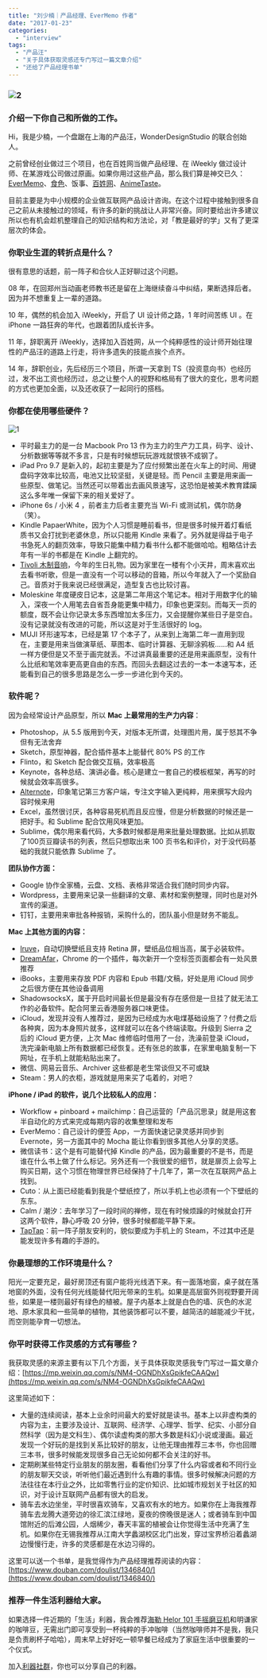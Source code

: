 ```yaml
---
title: "刘少楠｜产品经理、EverMemo 作者"
date: "2017-01-23"
categories: 
  - "interview"
tags: 
  - "产品汪"
  - "关于具体获取灵感还专门写过一篇文章介绍"
  - "还给了产品经理书单"
---
```


### ![2](/images/30127-1365x1024.jpg)

### 介绍一下你自己和所做的工作。

Hi，我是少楠，一个盘踞在上海的产品汪，WonderDesignStudio 的联合创始人。

之前曾经创业做过三个项目，也在百姓网当做产品经理、在 iWeekly 做过设计师、在某游戏公司做过原画。如果你用过这些产品，那么我们算是神交已久：[EverMemo](https://itunes.apple.com/cn/app/evermemo-yin-xiang-bian-qian/id1175912897?mt=8)、[食色](https://shiseapp.com/)、饭事、[百姓网](https://itunes.apple.com/cn/app/bai-xing-wang/id591540113?mt=8)、[AnimeTaste](https://animetaste.net/)。

目前主要是为中小规模的企业做互联网产品设计咨询。在这个过程中接触到很多自己之前从未接触过的领域，有许多的新的挑战让人非常兴奋。同时要给出许多建议所以也有机会趁机整理自己的知识结构和方法论，对「教是最好的学」又有了更深层次的体会。

### 你职业生涯的转折点是什么？

很有意思的话题，前一阵子和合伙人正好聊过这个问题。

08 年，在回郑州当动画老师教书还是留在上海继续奋斗中纠结，果断选择后者。因为并不想重复上一辈的道路。

10 年，偶然的机会加入 iWeekly，开启了 UI 设计师之路，1 年时间苦练 UI 。在 iPhone 一路狂奔的年代，也跟着团队成长许多。

11 年，辞职离开 iWeekly，选择加入百姓网，从一个纯粹感性的设计师开始往理性的产品汪的道路上行走，将许多遗失的技能点挨个点齐。

14 年，辞职创业，先后经历三个项目，所谓一天拿到 TS（投资意向书）也经历过，发不出工资也经历过，总之让整个人的视野和格局有了很大的变化，思考问题的方式也更加全面，以及还收获了一起同行的搭档。

### 你都在使用哪些硬件？

![1](/images/53992-1820x1024.jpg)

- 平时最主力的是一台 Macbook Pro 13 作为主力的生产力工具，码字、设计、分析数据等等就不多言，只是有时候想玩玩游戏就恨铁不成钢了。
- iPad Pro 9.7 是新入的，起初主要是为了应付频繁出差在火车上的时间、用键盘码字效率比较高，电池又比较坚挺，关键是轻。而 Pencil 主要是用来画一些原型、做笔记。当然还可以带着出去画风景速写，这恐怕是被美术教育蹂躏这么多年唯一保留下来的相关爱好了。
- iPhone 6s / 小米 4 ，前者主力后者主要充当 Wi-Fi 或测试机，偶尔防身（笑）。
- Kindle PapaerWhite，因为个人习惯是睡前看书，但是很多时候开着灯看纸质书又会打扰到老婆休息，所以只能用 Kindle 来看了。另外就是得益于电子书急死人的翻页效率，导致只能集中精力看书什么都不能做哈哈。粗略估计去年有一半的书都是在 Kindle 上翻完的。
- [Tivoli 木制音响](https://mall.pchome.com.tw/store/QBAB0L)，今年的生日礼物。因为家里在一楼有个小天井，周末喜欢出去看书听歌，但是一直没有一个可以移动的音箱，所以今年就入了一个奖励自己。音质对于我来说已经很满足，造型复古也比较讨喜。
- Moleskine 年度硬皮日记本，这是第二年用这个笔记本。相对于用数字化的输入，深夜一个人用笔去自省吾身能更集中精力，印象也更深刻。而每天一页的额度，既不会让你记录太多东西增加太多压力，又会提醒你某些日子是空白。没有记录就没有改进的可能，所以这是对于生活很好的 log。
- MUJI 环形速写本，已经是第 17 个本子了，从来到上海第二年一直用到现在，主要是用来当做演草纸、草图本、临时计算器、无聊涂鸦板……和 A4 纸一样方便但是又不至于画完就丢。不过讲真最重要的还是用来画原型，没有什么比纸和笔效率更高更自由的东西。而回头去翻这过去的一本一本速写本，还能看到自己的很多思路是怎么一步一步进化到今天的。

### 软件呢？

因为会经常设计产品原型，所以 **Mac 上最常用的生产力内容**：

- Photoshop，从 5.5 版用到今天，对版本无所谓，处理图片用，属于怒其不争但有无法舍弃
- Sketch，原型神器，配合插件基本上能替代 80% PS 的工作
- Flinto，和 Sketch 配合做交互稿，效率极高
- Keynote，各种总结、演讲必备。核心是建立一套自己的模板框架，再写的时候就会效率高很多。
- [Alternote](https://alternoteapp.com/)，印象笔记第三方客户端，专注文字输入更纯粹，用来撰写大段内容时候来用
- Excel，虽然很讨厌，各种容易死机而且反应慢，但是分析数据的时候还是一把好手。和 Sublime 配合饮用风味更加。
- Sublime，偶尔用来看代码，大多数时候都是用来批量处理数据。比如从抓取了100页豆瓣读书的列表，然后只想取出来 100 页书名和评价，对于没代码基础的我就只能依靠 Sublime 了。

**团队协作方面：**

- Google 协作全家桶，云盘、文档、表格非常适合我们随时同步内容。
- Wordpress，主要用来记录一些翻译的文章、素材和案例整理，同时也是对外宣传的渠道。
- 钉钉，主要用来审批各种报销，采购什么的，团队虽小但是财务不能乱。

**Mac 上其他方面的内容：**

- [Iruve](https://itunes.apple.com/us/app/wallpapers-from-unsplash-irvue/id1039633667?mt=12)，自动切换壁纸且支持 Retina 屏，壁纸品位相当高，属于必装软件。
- [DreamAfar](https://chrome.google.com/webstore/detail/dream-afar-new-tab/henmfoppjjkcencpbjaigfahdjlgpegn)，Chrome 的一个插件，每次新开一个空标签页面都会有一处风景推荐
- iBooks，主要用来存放 PDF 内容和 Epub 书籍/文稿，好处是用 iCloud 同步之后很方便在其他设备调用
- ShadowsocksX，属于开启时间最长但是最没有存在感但是一旦挂了就无法工作的必备软件。配合阿里云香港服务器口味更佳。
- iCloud，发现并没有人推荐过，是因为已经成为水电煤基础设施了？付费之后各种爽，因为本身照片就多，这样就可以在各个终端读取。升级到 Sierra 之后的 iCloud 更方便，上次 Mac 维修临时借用了一台，洗澡前登录 iCloud，洗完澡新电脑上所有数据都已经恢复。还有张总的故事，在家里电脑复制一下网址，在手机上就能粘贴出来了。
- 微信、网易云音乐、Archiver 这些都是老生常谈但又不可或缺
- Steam：男人的衣柜，游戏就是用来买了屯着的，对吧？

**iPhone / iPad 的软件，说几个比较私人的应用：**

- Workflow + pinboard + mailchimp：自己运营的「产品沉思录」就是用这套半自动化的方式来完成每期内容的收集整理和发布
- EverMemo：自己设计的便签 App，一方面快速记录灵感并同步到 Evernote，另一方面其中的 Mocha 能让你看到很多其他人分享的灵感。
- 微信读书：这个是有可能替代掉 Kindle 的产品，因为最重要的不是书，而是谁在什么书上做了什么标记。另外还有一个我很爱的细节，就是扉页上会写上购买日期，这个习惯在物理世界已经保持了十几年了，第一次在互联网产品上找到。
- Cuto：从上面已经能看到我是个壁纸控了，所以手机上也必须有一个下壁纸的东东。
- Calm / 潮汐：去年学习了一段时间的禅修，现在有时候烦躁的时候就会打开这两个软件，静心呼吸 20 分钟，很多时候都能平静下来。
- [TapTap](https://www.taptap.com/)：前一阵子朋友安利的，貌似要成为手机上的 Steam，不过其中还是能发现许多有趣的手游的。

### 你最理想的工作环境是什么？

阳光一定要充足，最好房顶还有窗户能将光线洒下来。有一面落地窗，桌子就在落地窗的外面，没有任何光线能替代阳光带来的生机。如果是高层窗外则视野要开阔些，如果是一楼则最好有绿色的植被。屋子内基本上就是白色的墙、灰色的水泥地、原木家具和一些简单的植物，其他装饰都可以不要，越简洁的越能减少干扰，而空则能孕育一切想法。

### 你平时获得工作灵感的方式有哪些？

我获取灵感的来源主要有以下几个方面，关于具体获取灵感我专门写过一篇文章介绍：[https://mp.weixin.qq.com/s/NM4-OGNDhXsGpikfeCAAQw](https://mp.weixin.qq.com/s/NM4-OGNDhXsGpikfeCAAQw)

这里简述如下：

- 大量的连续阅读，基本上业余时间最大的爱好就是读书。基本上以非虚构类的内容为主，主要涉及设计、互联网、经济学、心理学、哲学、纪实、小部分自然科学（因为是文科生）、偶尔读虚构类的那大多数是科幻小说或漫画。最近发现一个好玩的是找到关系比较好的朋友，让他无理由推荐三本书，你也回赠三本书，很多时候能发现很多自己无论如何都不会关注的好书。
- 定期刷某些特定行业朋友的朋友圈，看看他们分享了什么内容或者和不同行业的朋友聊天交谈，听听他们最近遇到什么有趣的事情。很多时候解决问题的方法往往在本行业之外，比如零售行业的定价知识、比如城市规划关于社区的知识，对于设计互联网产品都有很大的启发。
- 骑车去水边坐坐，平时很喜欢骑车，又喜欢有水的地方。如果你在上海我推荐骑车去龙腾大道旁边的徐汇滨江绿地，夏夜的傍晚很是迷人；或者骑车到中国馆附近的后滩公园，人烟稀少，春天丰富的植被会让你觉得生活中充满了生机。如果你在无锡我推荐从江南大学蠡湖校区北门出发，穿过宝界桥沿着蠡湖边慢慢行走，许多的灵感都是在水边习得的。

这里可以送一个书单，是我觉得作为产品经理推荐阅读的内容：[https://www.douban.com/doulist/1346840/](https://www.douban.com/doulist/1346840/)

### 推荐一件生活利器给大家。

如果选择一件近期的「生活」利器，我会推荐[海勒 Helor 101 手摇磨豆机](https://www.pcstore.com.tw/dvcbike/M23537390.htm)和明谦家的咖啡豆，无需出门即可享受到一杯纯粹的手冲咖啡（当然咖啡师并不是我，我只是负责刷杯子哈哈），周末早上好好吃一顿早餐已经成为了家庭生活中很重要的一个仪式。

加入[利器社群](https://liqi.io/community/)，你也可以分享自己的利器。
